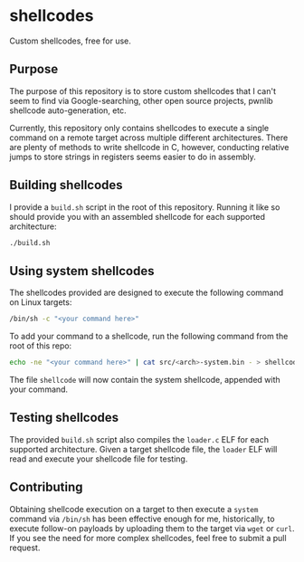 # shellcodes
Custom shellcodes, free for use.

## Purpose

The purpose of this repository is to store custom shellcodes that I can't seem
to find via Google-searching, other open source projects, pwnlib shellcode
auto-generation, etc.

Currently, this repository only contains shellcodes to execute a single command
on a remote target across multiple different architectures. There are plenty of
methods to write shellcode in C, however, conducting relative jumps to store
strings in registers seems easier to do in assembly.

## Building shellcodes

I provide a `build.sh` script in the root of this repository. Running it like
so should provide you with an assembled shellcode for each supported
architecture:

```bash
./build.sh
```

## Using system shellcodes

The shellcodes provided are designed to execute the following command on Linux
targets:

```bash
/bin/sh -c "<your command here>"
```

To add your command to a shellcode, run the following command from the root of
this repo:

```bash
echo -ne "<your command here>" | cat src/<arch>-system.bin - > shellcode
```

The file `shellcode` will now contain the system shellcode, appended with your
command.

## Testing shellcodes

The provided `build.sh` script also compiles the `loader.c` ELF for each
supported architecture. Given a target shellcode file, the `loader` ELF will
read and execute your shellcode file for testing.

## Contributing

Obtaining shellcode execution on a target to then execute a `system` command
via `/bin/sh` has been effective enough for me, historically, to execute
follow-on payloads by uploading them to the target via `wget` or `curl`. If you
see the need for more complex shellcodes, feel free to submit a pull request.

